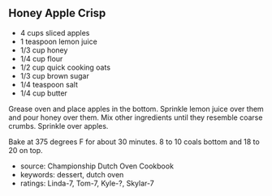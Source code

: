 Honey Apple Crisp
-----------------

- 4 cups sliced apples
- 1 teaspoon lemon juice
- 1/3 cup honey
- 1/4 cup flour
- 1/2 cup quick cooking oats
- 1/3 cup brown sugar
- 1/4 teaspoon salt
- 1/4 cup butter

Grease oven and place apples in the bottom.  Sprinkle lemon juice over
them and pour honey over them.  Mix other ingredients until they
resemble coarse crumbs.  Sprinkle over apples.

Bake at 375 degrees F for about 30 minutes.  8 to 10 coals bottom and
18 to 20 on top.

- source: Championship Dutch Oven Cookbook
- keywords: dessert, dutch oven
- ratings: Linda-7, Tom-7, Kyle-?, Skylar-7
